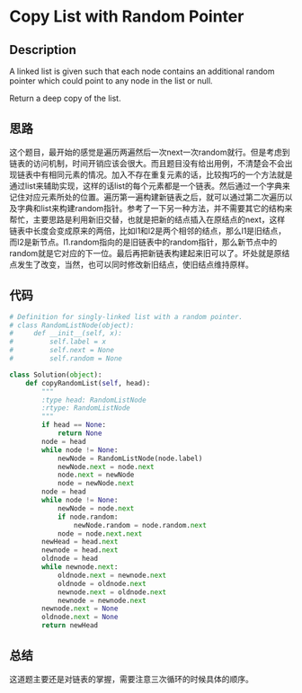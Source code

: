 # Copy List with Random Pointer

## Description

A linked list is given such that each node contains an additional random pointer which could point to any node in the list or null.

Return a deep copy of the list.

## 思路

这个题目，最开始的感觉是遍历两遍然后一次next一次random就行。但是考虑到链表的访问机制，时间开销应该会很大。而且题目没有给出用例，不清楚会不会出现链表中有相同元素的情况。加入不存在重复元素的话，比较掏巧的一个方法就是通过list来辅助实现，这样的话list的每个元素都是一个链表。然后通过一个字典来记住对应元素所处的位置。遍历第一遍构建新链表之后，就可以通过第二次遍历以及字典和list来构建random指针。参考了一下另一种方法，并不需要其它的结构来帮忙，主要思路是利用新旧交替，也就是把新的结点插入在原结点的next，这样链表中长度会变成原来的两倍，比如l1和l2是两个相邻的结点，那么l1是旧结点，而l2是新节点。l1.random指向的是旧链表中的random指针，那么新节点中的random就是它对应的下一位。最后再把新链表构建起来旧可以了。坏处就是原结点发生了改变，当然，也可以同时修改新旧结点，使旧结点维持原样。

## 代码

``` python
# Definition for singly-linked list with a random pointer.
# class RandomListNode(object):
#     def __init__(self, x):
#         self.label = x
#         self.next = None
#         self.random = None

class Solution(object):
    def copyRandomList(self, head):
        """
        :type head: RandomListNode
        :rtype: RandomListNode
        """
        if head == None:
            return None
        node = head
        while node != None:
            newNode = RandomListNode(node.label)
            newNode.next = node.next
            node.next = newNode
            node = newNode.next
        node = head
        while node != None:
            newNode = node.next
            if node.random:
                newNode.random = node.random.next
            node = node.next.next
        newHead = head.next
        newnode = head.next
        oldnode = head
        while newnode.next:
            oldnode.next = newnode.next
            oldnode = oldnode.next
            newnode.next = oldnode.next
            newnode = newnode.next
        newnode.next = None
        oldnode.next = None
        return newHead
```

## 总结

这道题主要还是对链表的掌握，需要注意三次循环的时候具体的顺序。
